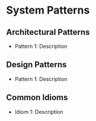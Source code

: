 # System Patterns

## Architectural Patterns

- Pattern 1: Description

## Design Patterns

- Pattern 1: Description

## Common Idioms

- Idiom 1: Description
